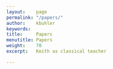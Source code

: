 ```yaml
---
layout:    page
permalink: "/papers/"
author:    kbuhler
keywords:  
title:     Papers
menutitle: Papers
weight:    70
excerpt:   Keith as classical teacher

---
```


